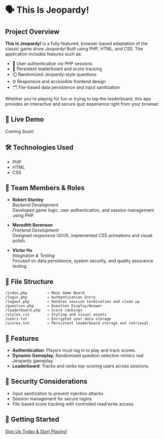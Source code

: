 
# 🗣️ This Is Jeopardy! 

##  Project Overview
**This Is Jeopardy!** is a fully-featured, browser-based adaptation of the classic game show *Jeopardy!* Built using PHP, HTML, and CSS. The application includes features such as:

- 🔐 User authentication via PHP sessions
- 💾 Persistent leaderboard and score tracking
- ⏲️ Randomized Jeopardy-style questions
- 🌐 Responsive and accessible frontend design
- 🗂️ File-based data persistence and input sanitization

Whether you're playing for fun or trying to top the leaderboard, this app provides an interactive and secure quiz experience right from your browser.

## 🚀 Live Demo
Coming Soon!

## 🛠️ Technologies Used
- PHP
- HTML
- CSS

## 👥 Team Members & Roles

- **Robert Stanley**  
  *Backend Development*  
  Developed game logic, user authentication, and session management using PHP.

- **Meredith Berenson**  
  *Frontend Development*  
  Designed responsive UI/UX, implemented CSS animations and visual polish.

- **Victor Ho**  
  *Integration & Testing*  
  Focused on data persistence, system security, and quality assurance testing.

## 📂 File Structure
```
/index.php         → Main Game Board
/login.php         → Authentication Entry
/logout.php        → Handles session termination and clean up
/question.php      → Question Display/Answer
/leaderboard.php   → Score rankings
/styles.css        → Styling and visual assets
/users.txt         → Encrypted user data storage
/scores.txt        → Persistent leaderboard storage and retrieval
```

## 🧩 Features
- **Authentication**: Players must log in to play and track scores.
- **Dynamic Gameplay**: Randomized question selection mimics real Jeopardy gameplay.
- **Leaderboard**: Tracks and ranks top-scoring users across sessions.

## 🔐 Security Considerations
- Input sanitization to prevent injection attacks
- Session management for secure logins
- File-based score tracking with controlled read/write access

## 🏁 Getting Started

[Sign Up Today & Start Playing!](https://codd.cs.gsu.edu/~rstanley8/WP/PW/PW1/index.php)
